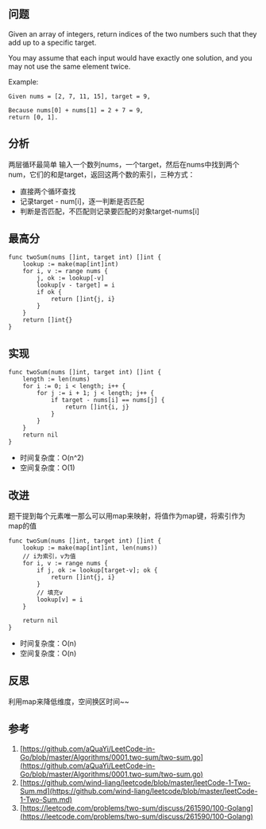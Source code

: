 ## 问题

Given an array of integers, return indices of the two numbers such that they add up to a specific target.

You may assume that each input would have exactly one solution, and you may not use the same element twice.

Example:
```
Given nums = [2, 7, 11, 15], target = 9,

Because nums[0] + nums[1] = 2 + 7 = 9,
return [0, 1].
```

## 分析
两层循环最简单
输入一个数列nums，一个target，然后在nums中找到两个num，它们的和是target，返回这两个数的索引，三种方式：
- 直接两个循环查找
- 记录target - num[i]，逐一判断是否匹配
- 判断是否匹配，不匹配则记录要匹配的对象target-nums[i]

## 最高分
```golang
func twoSum(nums []int, target int) []int {
    lookup := make(map[int]int)
    for i, v := range nums {
        j, ok := lookup[-v]
        lookup[v - target] = i
        if ok {
            return []int{j, i}
        }
    }
    return []int{}
}
```


## 实现
```golang
func twoSum(nums []int, target int) []int {
	length := len(nums)
	for i := 0; i < length; i++ {
		for j := i + 1; j < length; j++ {
			if target - nums[i] == nums[j] {
				return []int{i, j}
			}
		}
	}
	return nil
}
```
* 时间复杂度：O(n^2)
* 空间复杂度：O(1)

## 改进
题干提到每个元素唯一那么可以用map来映射，将值作为map键，将索引作为map的值
```golang
func twoSum(nums []int, target int) []int {
	lookup := make(map[int]int, len(nums))
	// i为索引，v为值
	for i, v := range nums {
		if j, ok := lookup[target-v]; ok {
			return []int{j, i}
		}
		// 填充v
		lookup[v] = i
	}

	return nil
}
```
* 时间复杂度：O(n)
* 空间复杂度：O(n)

## 反思
利用map来降低维度，空间换区时间~~

## 参考
1. [https://github.com/aQuaYi/LeetCode-in-Go/blob/master/Algorithms/0001.two-sum/two-sum.go](https://github.com/aQuaYi/LeetCode-in-Go/blob/master/Algorithms/0001.two-sum/two-sum.go)
2. [https://github.com/wind-liang/leetcode/blob/master/leetCode-1-Two-Sum.md](https://github.com/wind-liang/leetcode/blob/master/leetCode-1-Two-Sum.md)
3. [https://leetcode.com/problems/two-sum/discuss/261590/100-Golang](https://leetcode.com/problems/two-sum/discuss/261590/100-Golang)
